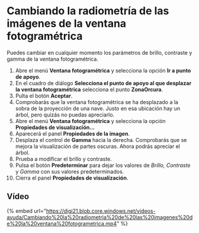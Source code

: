 # Cambiando la radiometría de las imágenes de la ventana fotogramétrica

Puedes cambiar en cualquier momento los parámetros de brillo, contraste y gamma de la ventana fotogramétrica.

1. Abre el menú **Ventana fotogramétrica** y selecciona la opción **Ir a punto de apoyo**.
2. En el cuadro de diálogo **Selecciona el punto de apoyo al que desplazar la ventana fotogramétrica** selecciona el punto **ZonaOrcura**.
3. Pulta el botón **Aceptar**.
4. Comprobarás que la ventana fotogramétrica se ha desplazado a la sobra de la proyección de una nave. Justo en esa ubicación hay un árbol, pero quizás no puedas apreciarlo.
5. Abre el menú **Ventana fotogramétrica** y selecciona la opción **Propiedades de visualización...**
6. Aparecerá el panel **Propiedades de la imagen**.
7. Desplaza el control de **Gamma** hacia la derecha. Comprobarás que se mejora la visualización de partes oscuras. Ahora podrás apreciar el árbol.
8. Prueba a modificar el brillo y contraste.
9. Pulsa el botón **Predeterminar** para dejar los valores de _Brillo, Contraste_ y _Gamma_ con sus valores predeterminados.
10. Cierra el panel **Propiedades de visualización**.

## Vídeo

{% embed url="https://digi21.blob.core.windows.net/videos-ayuda/Cambiando%20la%20radiometria%20de%20las%20imagenes%20de%20la%20ventana%20fotogrametrica.mp4" %}



